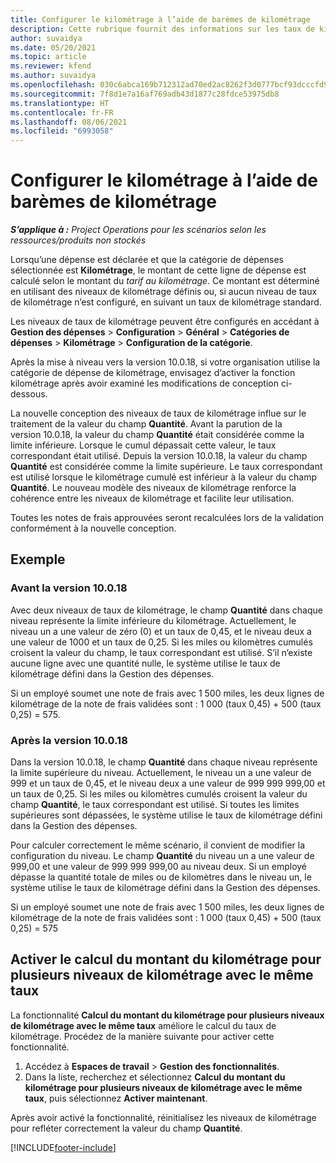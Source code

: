 ```yaml
---
title: Configurer le kilométrage à l’aide de barèmes de kilométrage
description: Cette rubrique fournit des informations sur les taux de kilométrage et les niveaux de taux de kilométrage.
author: suvaidya
ms.date: 05/20/2021
ms.topic: article
ms.reviewer: kfend
ms.author: suvaidya
ms.openlocfilehash: 030c6abca169b712312ad70ed2ac8262f3d0777bcf93dcccfd956f2f9e0ea77c
ms.sourcegitcommit: 7f8d1e7a16af769adb43d1877c28fdce53975db8
ms.translationtype: HT
ms.contentlocale: fr-FR
ms.lasthandoff: 08/06/2021
ms.locfileid: "6993058"
---
```

# <a name="set-up-mileage-using-mileage-rate-tiers"></a>Configurer le kilométrage à l’aide de barèmes de kilométrage

_**S’applique à :** Project Operations pour les scénarios selon les ressources/produits non stockés_

Lorsqu’une dépense est déclarée et que la catégorie de dépenses sélectionnée est **Kilométrage**, le montant de cette ligne de dépense est calculé selon le montant du *tarif au kilométrage*. Ce montant est déterminé en utilisant des niveaux de kilométrage définis ou, si aucun niveau de taux de kilométrage n’est configuré, en suivant un taux de kilométrage standard. 

Les niveaux de taux de kilométrage peuvent être configurés en accédant à **Gestion des dépenses** > **Configuration** > **Général** > **Catégories de dépenses** > **Kilométrage** > **Configuration de la catégorie**.

Après la mise à niveau vers la version 10.0.18, si votre organisation utilise la catégorie de dépense de kilométrage, envisagez d’activer la fonction kilométrage après avoir examiné les modifications de conception ci-dessous. 

La nouvelle conception des niveaux de taux de kilométrage influe sur le traitement de la valeur du champ **Quantité**. Avant la parution de la version 10.0.18, la valeur du champ **Quantité** était considérée comme la limite inférieure. Lorsque le cumul dépassait cette valeur, le taux correspondant était utilisé.  Depuis la version 10.0.18, la valeur du champ **Quantité** est considérée comme la limite supérieure. Le taux correspondant est utilisé lorsque le kilométrage cumulé est inférieur à la valeur du champ **Quantité**.  Le nouveau modèle des niveaux de kilométrage renforce la cohérence entre les niveaux de kilométrage et facilite leur utilisation.   

Toutes les notes de frais approuvées seront recalculées lors de la validation conformément à la nouvelle conception.

## <a name="example"></a>Exemple
 
### <a name="before-version-10018"></a>Avant la version 10.0.18
Avec deux niveaux de taux de kilométrage, le champ **Quantité** dans chaque niveau représente la limite inférieure du kilométrage. Actuellement, le niveau un a une valeur de zéro (0) et un taux de 0,45, et le niveau deux a une valeur de 1000 et un taux de 0,25. Si les miles ou kilomètres cumulés croisent la valeur du champ, le taux correspondant est utilisé. S’il n’existe aucune ligne avec une quantité nulle, le système utilise le taux de kilométrage défini dans la Gestion des dépenses. 
 
Si un employé soumet une note de frais avec 1 500 miles, les deux lignes de kilométrage de la note de frais validées sont : 1 000 (taux 0,45) + 500 (taux 0,25) = 575.

### <a name="after-version-10018"></a>Après la version 10.0.18
Dans la version 10.0.18, le champ **Quantité** dans chaque niveau représente la limite supérieure du niveau. Actuellement, le niveau un a une valeur de 999 et un taux de 0,45, et le niveau deux a une valeur de 999 999 999,00 et un taux de 0,25. Si les miles ou kilomètres cumulés croisent la valeur du champ **Quantité**, le taux correspondant est utilisé. Si toutes les limites supérieures sont dépassées, le système utilise le taux de kilométrage défini dans la Gestion des dépenses. 
 
Pour calculer correctement le même scénario, il convient de modifier la configuration du niveau. Le champ **Quantité** du niveau un a une valeur de 999,00 et une valeur de 999 999 999,00 au niveau deux. Si un employé dépasse la quantité totale de miles ou de kilomètres dans le niveau un, le système utilise le taux de kilométrage défini dans la Gestion des dépenses. 
  
Si un employé soumet une note de frais avec 1 500 miles, les deux lignes de kilométrage de la note de frais validées sont : 1 000 (taux 0,45) + 500 (taux 0,25) = 575

## <a name="enable-the-mileage-amount-calculation-for-multiple-mileage-tiers-with-same-rate-feature"></a>Activer le calcul du montant du kilométrage pour plusieurs niveaux de kilométrage avec le même taux

La fonctionnalité **Calcul du montant du kilométrage pour plusieurs niveaux de kilométrage avec le même taux** améliore le calcul du taux de kilométrage. Procédez de la manière suivante pour activer cette fonctionnalité.

1. Accédez à **Espaces de travail** > **Gestion des fonctionnalités**. 
2. Dans la liste, recherchez et sélectionnez **Calcul du montant du kilométrage pour plusieurs niveaux de kilométrage avec le même taux**, puis sélectionnez **Activer maintenant**.

Après avoir activé la fonctionnalité, réinitialisez les niveaux de kilométrage pour refléter correctement la valeur du champ **Quantité**. 


[!INCLUDE[footer-include](../includes/footer-banner.md)]
